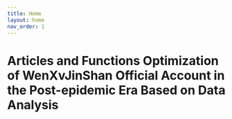 ```yaml
---
title: Home
layout: home
nav_order: 1
---
```


# Articles and Functions Optimization of WenXvJinShan Official Account in the Post-epidemic Era Based on Data Analysis
